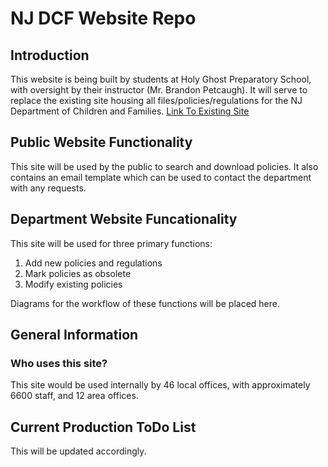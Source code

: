 # NJ DCF Website Repo
## Introduction
This website is being built by students at Holy Ghost Preparatory School, with oversight by their instructor (Mr. Brandon Petcaugh). It will serve to replace the existing site housing all files/policies/regulations for the NJ Department of Children and Families. [Link To Existing Site](https://www.nj.gov/dcf/policy_manuals/toc.shtml) 

## Public Website Functionality
This site will be used by the public to search and download policies. It also contains an email template which can be used to contact the department with any requests.

## Department Website Funcationality
This site will be used for three primary functions:
1. Add new policies and regulations
2. Mark policies as obsolete
3. Modify existing policies

Diagrams for the workflow of these functions will be placed here.

## General Information
### Who uses this site?
This site would be used internally by 46 local offices, with approximately 6600 staff, and 12 area offices.

## Current Production ToDo List
This will be updated accordingly.
